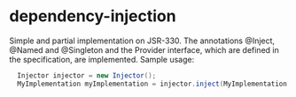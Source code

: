 # dependency-injection
Simple and partial implementation on JSR-330. The annotations @Inject, @Named and @Singleton and the Provider interface, which are defined in the specification, are implemented. Sample usage:

```java
  Injector injector = new Injector();
  MyImplementation myImplementation = injector.inject(MyImplementation.class);
```
